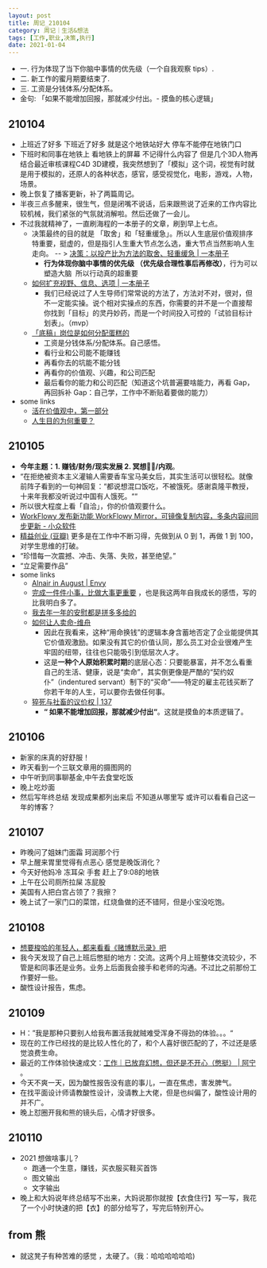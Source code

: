 ```yaml
---
layout: post
title: 周记_210104
category: 周记｜生活&想法
tags: [工作,职业,决策,执行]
date: 2021-01-04
---
```

- 一. 行为体现了当下你脑中事情的优先级（一个自我观察 tips）.
- 二. 新工作的蜜月期要结束了.
- 三. 工资是分钱体系/分配体系。
- 金句: 「如果不能增加回报，那就减少付出。- 摸鱼的核心逻辑」

## 210104
  - 上班近了好多 下班近了好多 就是这个地铁站好大 停车不能停在地铁门口
  - 下班时和同事在地铁上 看地铁上的屏幕 不记得什么内容了 但是几个3D人物再结合最近审核课程C4D 3D建模，我突然想到了「模拟」这个词，视觉有时就是用于模拟的，还原人的各种状态，感官，感受视觉化，电影，游戏，人物，场景。
  - 晚上恢复了播客更新，补了两篇周记。
  - 半夜三点多醒来，很生气，但是闭嘴不说话，后来跟熊说了近来的工作内容比较机械，我们紧张的气氛就消解啦。然后还做了一会儿。
  - 不过我就精神了，一直刷海程的一本册子的文章，刷到早上七点。
    - 决策最终的目的就是 「取舍」和「轻重缓急」。所以人生底层价值观排序特重要，挺虚的，但是指引人生重大节点怎么选，重大节点当然影响人生走向。 -- > [决策：以投产比为方法的取舍、轻重缓急 | 一本册子](http://www.yibencezi.com/notes/172606)
      - **行为体现你脑中事情的优先级 （优先级合理性事后再修改）**，行为可以塑造大脑  所以行动真的超重要
    - [如何扩充视野、信息、选项 | 一本册子](http://www.yibencezi.com/notes/158391)
      - 我们已经说过了人生导师们常常说的方法了，方法对不对，很对，但不一定能实操。说个相对实操点的东西，你需要的并不是一个直接帮你找到「目标」的灵丹妙药，而是一个时间投入可控的「试验目标计划表」。（mvp）
    - [「底稿」岗位是如何分配蛋糕的](https://shimo.im/docs/kThTwy8q6qykQYJX/read)
      - 工资是分钱体系/分配体系。自己感悟。
      - 看行业和公司能不能赚钱
      - 再看你去的坑能不能分钱
      - 再看你的价值观、兴趣，和公司匹配
      - 最后看你的能力和公司匹配（知道这个坑普遍要啥能力，再看 Gap，再回拆补 Gap：自己学，工作中不断贴着要做的能力）
  - some links
    - [活在价值观中，第一部分](https://mp.weixin.qq.com/s/hxQnvPtuYQnkmZFTmV2GvA)
    - [人生目的为何重要？](https://mp.weixin.qq.com/s/X6jKG5zaBpxdYf5Bu5Ut0w)

## 210105
  - **今年主题：1. 赚钱/财务/现实发展 2. 冥想🧘‍♀️/内观**。
  - “在拒绝被资本主义灌输人需要香车宝马美女后，其实生活可以很轻松。就像前阵子看到的一句神回复：“都说想混口饭吃，不被饿死。感谢袁隆平教授，十来年我都没听说过中国有人饿死。““
  - 所以很大程度上看「自洽」，你的价值观要什么。
  - [WorkFlowy 发布新功能 WorkFlowy Mirror，可镜像复制内容，多条内容间同步更新 - 小众软件](https://www.appinn.com/workflowy-mirror/)
  - [精益创业 (豆瓣)](https://book.douban.com/subject/10945606/) 更多是在工作中不断习得，先做到从 0 到 1，再做 1 到 100，对学生思维的打破。
  - “珍惜每一次震撼、冲击、失落、失败，甚至绝望。”
  - “立足需要作品”
  - some links
    - [Alnair in August | Envy](https://envy.bandcamp.com/album/alnair-in-august)
    - [完成一件件小事，比做大事更重要](https://mp.weixin.qq.com/s/bj22VOp9LjGjEDL1fMoJ8Q) ，也是我这两年自我成长的感悟，写的比我明白多了。
    - [我去年一年的安慰都是拼多多给的](https://mp.weixin.qq.com/s/bthOvCzcQ4W6NGJrkOGjaQ)
    - [如何让人卖命-维舟](https://mp.weixin.qq.com/s/95MqqGDe0qtyA22KybLrMg)
      - 因此在我看来，这种“用命换钱”的逻辑本身含蓄地否定了企业能提供其它价值观激励。如果没有其它的价值认同，那么员工对企业很难产生牢固的纽带，往往也只能吸引到低层次人才。
      - 这是**一种个人原始积累时期**的底层心态：只要能暴富，并不怎么看重自己的生活、健康，说是“卖命”，其实倒更像是严酷的“契约奴仆”（indentured servant）制下的“买命”——特定的雇主花钱买断了你若干年的人生，可以要你去做任何事。
    - [猝死与社畜的议价权 | 137](https://mp.weixin.qq.com/s/EvBXkfnPFJyHRclDPPPp3w)
      - **“ 如果不能增加回报，那就减少付出“**。这就是摸鱼的本质逻辑了。

## 210106
  - 新家的床真的好舒服！
  - 昨天看到一个三联文章用的摄图网的
  - 中午听到同事聊基金,中午去食堂吃饭
  - 晚上吃炒面
  - 然后写年终总结 发现成果都列出来后 不知道从哪里写 或许可以看看自己这一年的博客？

## 210107
  - 昨晚问了姐妹门面霜 珂润那个行 
  - 早上醒来胃里觉得有点恶心 感觉是晚饭消化？
  - 今天好他妈冷 冻耳朵 手套 赶上了9:08的地铁 
  - 上午在公司厕所拉屎 冻屁股
  - 美国有人把白宫占领了？我擦？
  - 晚上试了一家门口的菜馆，红烧鱼做的还不错阿，但是小宝没吃饱。

## 210108
  - [想要梭哈的年轻人，都来看看《赌博默示录》吧](https://mp.weixin.qq.com/s/QJcn3j3aIgAwaW9jkXomAA)
  - 我今天发现了自己上班后憋挺的地方：交流。这两个月上班整体交流较少，不管是和同事还是业务。业务上后面我会接手和老师的沟通。不过比之前那份工作要好一些。
  - 酸性设计报告，焦虑。

## 210109
  - H：”我是那种只要别人给我布置活我就贼难受浑身不得劲的体验。。。“
  - 现在的工作已经找的是比较人性化的了，和个人喜好很匹配的了，不过还是感觉浪费生命。
  - 最近的工作体验快速成文：[工作｜已放弃幻想，但还是不开心（憋挺） | 阿宁](https://www.huyuning.com/2021/01/09/2021-01-09-working_problem/) 。
  - 今天不爽一天，因为酸性报告没有底的事儿，一直在焦虑，害发脾气。
  - 在找平面设计师请教酸性设计，没请教上大佬，但是也纠偏了，酸性设计用的并不广。
  - 晚上怼圈开我和熊的镜头后，心情才好很多。

## 210110
  - 2021 想做啥事儿？
    - 跑通一个生意，赚钱，买衣服买鞋买首饰
    - 图文输出
    - 文字输出
  - 晚上和大妈说年终总结写不出来，大妈说那你就按【衣食住行】写一写，我花了一个小时快速的把【衣】的部分给写了，写完后特别开心。

## from 熊
- 就这凳子有种苦难的感觉 ，太硬了。（我：哈哈哈哈哈哈)
